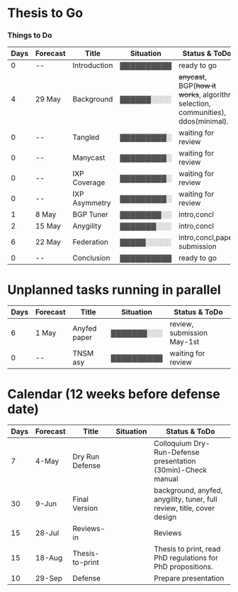  # Thesis to Go
 
 ### Things to Do ###


                                                                                                                            
 Days| Forecast | Title         | Situation  | Status & ToDo                                                                             
 ----| ---------| --------------| ---------- |----------------------                                                                     
 0   |   --     | Introduction  | ▓▓▓▓▓▓▓▓▓▓ | ready to go                                                    
 4   |  29 May  | Background    | ▓▓▓▓▓▓░░░░ |~~anycast~~, BGP(~~how it works~~, algorithm selection, communities), ddos(minimal).       
 0   |   --     | Tangled       | ▓▓▓▓▓▓▓▓▓░ | waiting for review                                             
 0   |   --     | Manycast      | ▓▓▓▓▓▓▓▓▓░ | waiting for review                                             
 0   |   --     | IXP Coverage  | ▓▓▓▓▓▓▓▓▓░ | waiting for review                                             
 0   |   --     | IXP Asymmetry | ▓▓▓▓▓▓▓▓▓░ | waiting for review                                             
 1   |   8 May  | BGP Tuner     | ▓▓▓▓▓▓▓▓░░ | intro,concl                             
 2   |  15 May  | Anygility     | ▓▓▓▓▓▓▓░░░ | intro,concl                                       
 6   |  22 May  | Federation    | ▓▓▓▓▓░░░░░ | intro,concl,paper submission          
 0   |   --     | Conclusion    | ▓▓▓▓▓▓▓▓▓▓ | ready to go                                                   
                                                                                                                                         
                                                                                                                                         
                                                                                                                                         
 # Unplanned tasks running in parallel                                                                                                   
                                                                                                                                                                                                                                                                
 Days| Forecast | Title              | Situation  | Status & ToDo                                                                        
 ----| ---------| -------------------| ---------- |----------------------                                                                
 6   |  1 May   | Anyfed paper       | ▓▓▓▓▓▓▓░░░ | review, submission May-1st  
 0   |   --     | TNSM asy           | ▓▓▓▓▓▓▓▓▓▓ | waiting for review                                                  
                                                                                                                                         
                                                                                                                                         
 # Calendar (12 weeks before defense date)                                                                                               
                                                                                                                                         
 Days | Forecast | Title              | Situation  | Status & ToDo                                                                       
 -----| ---------| -------------------| ---------- |----------------------                                                               
   7  |  4-May   | Dry Run Defense    |            | Colloquium Dry-Run-Defense presentation (30min)-Check manual
  30  |  9-Jun   | Final Version      |            | background, anyfed, anygility, tuner, full review, title, cover design              
  15  | 28-Jul   | Reviews-in         |            | Reviews                                                                             
  15  | 18-Aug   | Thesis-to-print    |            | Thesis to print, read PhD regulations for PhD propositions.                         
  10  | 29-Sep   | Defense            |            | Prepare presentation

